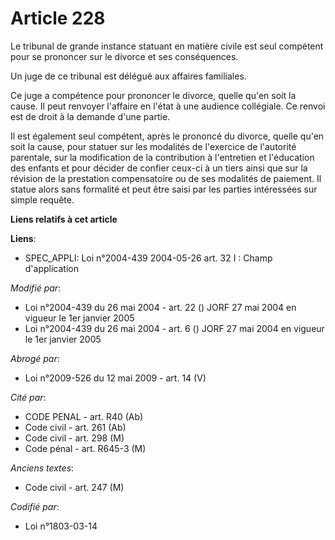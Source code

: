 # Article 228

Le tribunal de grande instance statuant en matière civile est seul compétent pour se prononcer sur le divorce et ses
conséquences.

Un juge de ce tribunal est délégué aux affaires familiales.

Ce juge a compétence pour prononcer le divorce, quelle qu'en soit la cause. Il peut renvoyer l'affaire en l'état à une
audience collégiale. Ce renvoi est de droit à la demande d'une partie.

Il est également seul compétent, après le prononcé du divorce, quelle qu'en soit la cause, pour statuer sur les modalités de
l'exercice de l'autorité parentale, sur la modification de la contribution à l'entretien et l'éducation des enfants et pour
décider de confier ceux-ci à un tiers ainsi que sur la révision de la prestation compensatoire ou de ses modalités de
paiement. Il statue alors sans formalité et peut être saisi par les parties intéressées sur simple requête.

**Liens relatifs à cet article**

**Liens**:

  - SPEC_APPLI: Loi n°2004-439 2004-05-26 art. 32 I : Champ d'application

_Modifié par_:

  - Loi n°2004-439 du 26 mai 2004 - art. 22 () JORF 27 mai 2004 en vigueur le 1er janvier 2005
  - Loi n°2004-439 du 26 mai 2004 - art. 6 () JORF 27 mai 2004 en vigueur le 1er janvier 2005

_Abrogé par_:

  - Loi n°2009-526 du 12 mai 2009 - art. 14 (V)

_Cité par_:

  - CODE PENAL - art. R40 (Ab)
  - Code civil - art. 261 (Ab)
  - Code civil - art. 298 (M)
  - Code pénal - art. R645-3 (M)

_Anciens textes_:

  - Code civil - art. 247 (M)

_Codifié par_:

  - Loi n°1803-03-14
